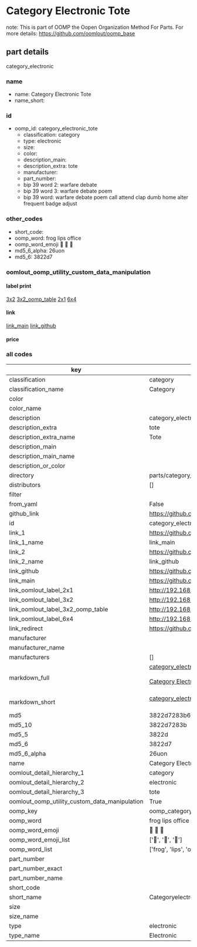 # Category Electronic Tote  

note: This is part of OOMP the Oopen Organization Method For Parts. For more details: https://github.com/oomlout/oomp_base

##  part details
  



category_electronic



### name
* name: Category Electronic Tote
* name_short: 
### id
* oomp_id: category_electronic_tote
  * classification: category
  * type: electronic
  * size: 
  * color: 
  * description_main: 
  * description_extra: tote
  * manufacturer: 
  * part_number: 
  * bip 39 word 2: warfare debate
  * bip 39 word 3: warfare debate poem
  * bip 39 word: warfare debate poem call attend clap dumb home alter frequent badge adjust

### other_codes
* short_code: 
* oomp_word: frog lips office
* oomp_word_emoji :frog: :lips: :office:
* md5_6_alpha: 26uon
* md5_6: 3822d7






### oomlout_oomp_utility_custom_data_manipulation
#### label print
[3x2](http://192.168.1.245:1112/?label=oomp%2026uon)
[3x2_oomp_table](http://192.168.1.108:1112/?label=oomp%2026uon)
[2x1](http://192.168.1.242:1112/?label=oomp%2026uon)
[6x4](http://192.168.1.55:1112/?label=oomp%2026uon)    

#### link

[link_main](https://github.com/oomlout/oomlout_oomp_version_1_messy/tree/main/parts/category_electronic_tote) [link_github](https://github.com/oomlout/oomlout_oomp_version_1_messy/tree/main/parts/category_electronic_tote)                             

#### price







### all codes 
| key | value |  
| --- | --- |  
| classification | category |  
| classification_name | Category |  
| color |  |  
| color_name |  |  
| description | category_electronic |  
| description_extra | tote |  
| description_extra_name | Tote |  
| description_main |  |  
| description_main_name |  |  
| description_or_color |   |  
| directory | parts/category_electronic_tote |  
| distributors | [] |  
| filter |  |  
| from_yaml | False |  
| github_link | https://github.com/oomlout/oomlout_oomp_part_src/tree/main/parts/category_electronic_tote |  
| id | category_electronic_tote |  
| link_1 | https://github.com/oomlout/oomlout_oomp_version_1_messy/tree/main/parts/category_electronic_tote |  
| link_1_name | link_main |  
| link_2 | https://github.com/oomlout/oomlout_oomp_version_1_messy/tree/main/parts/category_electronic_tote |  
| link_2_name | link_github |  
| link_github | https://github.com/oomlout/oomlout_oomp_version_1_messy/tree/main/parts/category_electronic_tote |  
| link_main | https://github.com/oomlout/oomlout_oomp_version_1_messy/tree/main/parts/category_electronic_tote |  
| link_oomlout_label_2x1 | http://192.168.1.242:1112/?label=oomp%2026uon |  
| link_oomlout_label_3x2 | http://192.168.1.245:1112/?label=oomp%2026uon |  
| link_oomlout_label_3x2_oomp_table | http://192.168.1.108:1112/?label=oomp%2026uon |  
| link_oomlout_label_6x4 | http://192.168.1.55:1112/?label=oomp%2026uon |  
| link_redirect | https://github.com/oomlout/oomlout_oomp_version_1_messy/tree/main/parts/category_electronic_tote |  
| manufacturer |  |  
| manufacturer_name |  |  
| manufacturers | [] |  
| markdown_full | [category_electronic_tote](none)<br>[](none)<br>[Category Electronic Tote](none)<br><br> |  
| markdown_short | [category_electronic_tote](none)<br><br> |  
| md5 | 3822d7283b6d087ca70742074e0e17b8 |  
| md5_10 | 3822d7283b |  
| md5_5 | 3822d |  
| md5_6 | 3822d7 |  
| md5_6_alpha | 26uon |  
| name | Category Electronic Tote |  
| oomlout_detail_hierarchy_1 | category |  
| oomlout_detail_hierarchy_2 | electronic |  
| oomlout_detail_hierarchy_3 | tote |  
| oomlout_oomp_utility_custom_data_manipulation | True |  
| oomp_key | oomp_category_electronic_tote |  
| oomp_word | frog lips office |  
| oomp_word_emoji | :frog: :lips: :office: |  
| oomp_word_emoji_list | [':frog:', ':lips:', ':office:'] |  
| oomp_word_list | ['frog', 'lips', 'office'] |  
| part_number |  |  
| part_number_exact |  |  
| part_number_name |  |  
| short_code |  |  
| short_name | Categoryelectronic |  
| size |  |  
| size_name |  |  
| type | electronic |  
| type_name | Electronic |  
